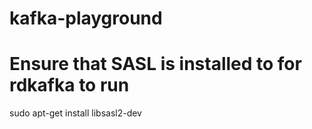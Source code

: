 # kafka-playground

# Ensure that SASL is installed to for rdkafka to run
sudo apt-get install libsasl2-dev
